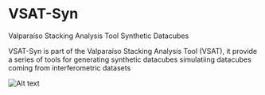 # VSAT-Syn
Valparaíso Stacking Analysis Tool Synthetic Datacubes


VSAT-Syn is part of the Valparaíso Stacking Analysis Tool (VSAT), it provide a series of tools for generating synthetic datacubes simulatiing datacubes coming from interferometric datasets 

![Alt text](./Figures/Synthetic-InOut-Stats-SNR-BIS.jpg?raw=true "3D datacube Stacked spectra Scheme.")

